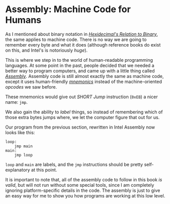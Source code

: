 # Assembly: Machine Code for Humans

As I mentioned about binary notation in [*Hexidecimal's Relation to Binary*](/3.1_hex_and_binary.html), the same applies to machine code. There is no way we are going to remember every byte and what it does (although reference books do exist on this, and Intel's is notoriously *huge*).

This is where we step in to the world of human-readable programming languages. At some point in the past, people decided that we needed a better way to program computers, and came up with a little thing called [*Assembly*](https://en.wikipedia.org/wiki/X86_assembly_language). Assembly code is still almost exactly the same as machine code, except it uses human-friendly [*mnemonics*](https://en.wikipedia.org/wiki/Mnemonic) instead of the machine-oriented *opcodes* we saw before.

These mnemonics would give out *SHORT Jump* instruction (`0xEB`) a nicer name: `jmp`.

We also gain the ability to *label* things, so instead of remembering which of those extra bytes jumps where, we let the computer figure that out for us.

Our program from the previous section, rewritten in Intel Assembly now looks like this:

```x86asm
loop:
    jmp main
main:
    jmp loop
```

`loop` and `main` are labels, and the `jmp` instructions should be pretty self-explanatory at this point.

It is important to note that, all of the assembly code to follow in this book *is valid*, but will not run without some special tools, since I am completely ignoring platform-specific details in the code. The assembly is just to give an easy way for me to show you how programs are working at this low level.